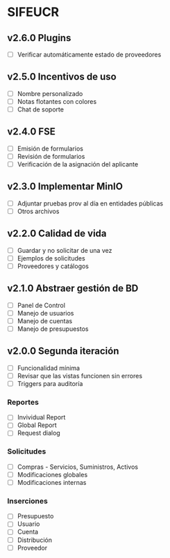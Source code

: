 # SIFEUCR

## v2.6.0 Plugins

- [ ] Verificar automáticamente estado de proveedores

## v2.5.0 Incentivos de uso

- [ ] Nombre personalizado
- [ ] Notas flotantes con colores
- [ ] Chat de soporte

## v2.4.0 FSE

- [ ] Emisión de formularios
- [ ] Revisión de formularios
- [ ] Verificación de la asignación del aplicante

## v2.3.0 Implementar MinIO

- [ ] Adjuntar pruebas prov al día en entidades públicas
- [ ] Otros archivos

## v2.2.0 Calidad de vida

- [ ] Guardar y no solicitar de una vez
- [ ] Ejemplos de solicitudes
- [ ] Proveedores y catálogos

## v2.1.0 Abstraer gestión de BD

- [ ] Panel de Control
- [ ] Manejo de usuarios
- [ ] Manejo de cuentas
- [ ] Manejo de presupuestos

## v2.0.0 Segunda iteración

- [ ] Funcionalidad mínima
- [ ] Revisar que las vistas funcionen sin errores
- [ ] Triggers para auditoría

### Reportes

- [ ] Invividual Report
- [ ] Global Report
- [ ] Request dialog

### Solicitudes

- [ ] Compras - Servicios, Suministros, Activos
- [ ] Modificaciones globales
- [ ] Modificaciones internas

### Inserciones

- [ ] Presupuesto
- [ ] Usuario
- [ ] Cuenta
- [ ] Distribución
- [ ] Proveedor
